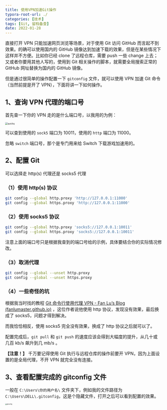 ```yaml
---
title: 使用VPN加速Git操作
typora-root-url: ./
categories: [技术]
tags: [Git, 留档备查]
date: 2022-01-28
---
```


直接打开 VPN 只能加速网页浏览等场景，对于使用 Git 访问 GitHub 而言起不到效果。的确可以使用国内的 GitHub 镜像达到加速下载的效果，但是在某些情况下这样并不方便。比如你已经 clone 了远程仓库，需要 push 一些 change 上去；又或者你要用其他人写的，使用到 Git 相关操作的脚本，就需要全局搜索正常的 GitHub 网址替换为国内的 GitHub 镜像。

但是通过很简单的操作配置一下 `gitconfig` 文件，就可以使用 VPN 加速 Git 命令（当然前提是开了 VPN），下面将讲一下如何操作。

<!--more-->

## 1、查询 VPN 代理的端口号

首先查一下你的 VPN 走的是什么端口号，以我用的为例：

<img src="/使用VPN加速Git操作/quickq.png" alt="quickq" style="zoom: 50%;" />

可以查到使用的 `sock5` 端口为 10011，使用的 `http` 端口为 11000。

忽略 `switch` 端口号，那个是专门用来给 Switch 下载游戏加速用的。

## 2、配置 Git

可以选择走 http(s) 代理还是 socks5 代理

### （1）使用 http(s) 协议

```bash
git config --global http.proxy 'http://127.0.0.1:11000'
git config --global https.proxy 'http://127.0.0.1:11000'
```

### （2）使用 socks5 协议

```bash
git config --global http.proxy 'socks5://127.0.0.1:10011'
git config --global https.proxy 'socks5://127.0.0.1:10011'
```

注意上面的端口号只是根据我查到的端口号给的示例，具体要结合你的实际情况修改。

### （3）取消代理

```bash
git config --global --unset http.proxy
git config --global --unset https.proxy
```

### （4）一些奇怪的坑

根据我当时找的教程 [Git 命令行使用代理 VPN - Fan Lu’s Blog (fanlumaster.github.io)](https://fanlumaster.github.io/2021/03/23/Git-命令行使用代理-VPN/) ，这位作者说他使用 http 协议，发现没有效果，最后换成了 socks5，问题才得到解决。

而我恰恰相反，使用 socks5 完全没有效果，换成了 http 协议之后就可以了。

配置完成后，`git pull` 和 `git push` 的速度应该会得到大幅度的提升，从几十或几百 kb/s 飙升到几 mb/s 。

**【注意！】** 千万要记得使用 Git 执行与远程仓库的操作前要开 VPN，因为上面设置的是全局代理，不开 VPN 就完全没有连接。

## 3、查看配置完成的 gitconfig 文件

一般在 `C:\Users\你的用户名\` 文件夹下，例如我的文件路径为 `C:\Users\DELL\.gitconfig`，这是个隐藏文件，打开之后可以看到配置的效果。

<img src="/使用VPN加速Git操作/gitconfig.png" alt="gitconfig" style="zoom:30%;" />
